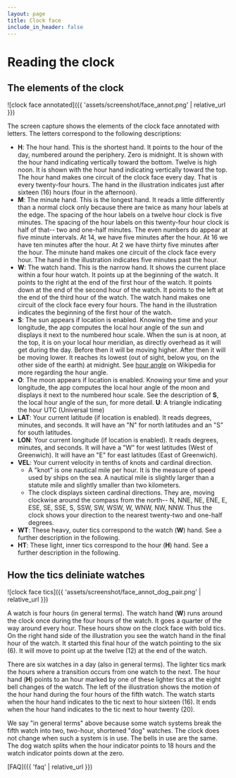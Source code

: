 ```yaml
---
layout: page
title: Clock face
include_in_header: false
---
```


# Reading the clock

## The elements of the clock

![clock face annotated]({{ 'assets/screenshot/face_annot.png' | relative_url }})

The screen capture shows the elements of the clock face annotated with letters.
The letters correspond to the following descriptions:
- **H**: The hour hand. This is the shortest hand. It points to the hour of the
  day, numbered around the periphery. Zero is midnight. It is shown with the
  hour hand indicating vertically toward the
  bottom. Twelve is high noon. It is shown with the hour hand indicating
  vertically toward the top.
  The hour hand makes one circuit of the clock face every day. That is every
  twenty-four hours.
  The hand in the illustration indicates just after sixteen (16) hours
  (four in the afternoon).
- **M**: The minute hand. This is the longest hand. It reads a little differently
  than a normal clock only because there are twice as many hour labels at the
  edge. The spacing of the hour labels on a twelve hour clock is five minutes.
  The spacing of the hour labels on this twenty-four hour clock is half of
  that-- two and one-half minutes. The even numbers do appear at five minute
  intervals. At 14, we have five minutes after the hour. At 16 we have ten
  minutes after the hour. At 2 we have thirty five minutes after the hour.
  The minute hand makes one circuit of the clock face every hour.
  The hand in the illustration indicates five minutes past the hour.
- **W**: The watch hand. This is the narrow hand. It shows the current place
  within a four hour watch. It points up at the beginning of the
  watch. It points to the right at the end of the first hour of the watch. It points
  down at the end of the second hour of the watch. It points to the left at
  the end of the third hour of the watch.
  The watch hand makes one circuit of the clock face every four hours.
  The hand in the illustration indicates the beginning of the first hour of
  the watch.
- **S**: The sun appears if location is enabled. Knowing the time and your longitude,
  the app computes the local hour angle of the sun and displays it next to the numbered
  hour scale. When the sun is at noon, at the top, it is on your local hour
  meridian, as directly overhead as it will get during the day.
  Before then it will be moving higher. After then it will be moving lower.
  It reaches its lowest (out of sight, below you, on the other side of the
  earth) at midnight.
  See [hour angle](https://en.wikipedia.org/wiki/Hour_angle) on Wikipedia
  for more regarding the hour angle.
- **O**: The moon appears if location is enabled. Knowing your time and your longitude,
  the app computes the local hour angle of the moon and displays it next to the
  numbered hour scale. See the description of **S**, the local hour angle of the
  sun, for more detail.
  **U**: A triangle indicating the hour UTC (Universal time)
- **LAT**: Your current latitude (if location is enabled). It reads degrees,
  minutes, and seconds. It will have an "N" for north latitudes and an "S"
  for south latitudes.
- **LON**: Your current longitude (if location is enabled). It reads degrees,
  minutes, and seconds. It will have a "W" for west latitudes (West of
  Greenwich). It will have an "E" for east latitudes (East of Greenwich).
- **VEL**: Your current velocity in tenths of knots and cardinal direction.
  - A "knot" is one nautical mile per hour. It is the measure of speed used by
    ships on the sea.  A nautical mile is slightly larger than a statute mile
    and slightly smaller than two kilometers.
  - The clock displays sixteen cardinal directions. They are, moving clockwise
    around the compass from the north-- N, NNE, NE, ENE, E, ESE, SE, SSE, S,
    SSW, SW, WSW, W, WNW, NW, NNW. Thus the clock shows your direction to the
    nearest twenty-two and one-half degrees.
- **WT**: These heavy, outer tics correspond to the watch (**W**) hand. See a
  further description in the following.
- **HT**: These light, inner tics correspond to the hour (**H**) hand. See a
  further description in the following.

## How the tics deliniate watches

![clock face tics]({{ 'assets/screenshot/face_annot_dog_pair.png' | relative_url }})

A watch is four hours (in general terms). The watch hand (**W**) runs around
the clock once during the four hours of the watch. It goes a quarter of the
way around every hour. These hours show on the clock face with bold tics. On
the right hand side of the illustration you see the watch hand in the final
hour of the watch. It started this final hour of the watch pointing to the six (6).
It will move to point up at the twelve (12) at the end of the watch.

There are six watches in a day (also in general terms). The lighter tics mark
the hours where a transition occurs from one watch to the next. The hour hand
(**H**) points to an hour marked by one of these lighter tics at the eight bell
changes of the watch. The left of the illustration shows the motion of the hour hand
during the four hours of the fifth watch. The watch starts when the hour hand
indicates to the tic next to hour sixteen (16).
It ends when the hour hand indicates to the tic next to hour twenty (20).

We say "in general terms" above because some watch systems break the fifth
watch into two, two-hour, shortened "dog" watches. The clock does not change
when such a system is in use. The bells in use are the same. The dog watch
splits when the hour indicator points to 18 hours and the watch indicator
points down at the zero.

[FAQ]({{ 'faq' | relative_url }})
